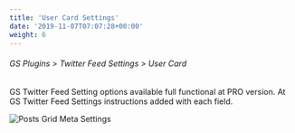 ```yaml
---
title: 'User Card Settings'
date: '2019-11-07T07:07:28+00:00'
weight: 6
---
```


###### GS Plugins > Twitter Feed Settings > User Card

GS Twitter Feed Setting options available full functional at PRO version. At GS Twitter Feed Settings instructions added with each field.

![Posts Grid Meta Settings](../images/GS_Twitter_card_Settings.png "Posts Grid Meta Settings")